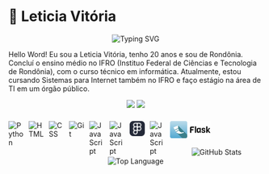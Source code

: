 # 🌱 Leticia Vitória
<div align="center" width="100%">
  <img src="https://readme-typing-svg.demolab.com?font=Iosevka&width=900&size=22&center=true&lines=Seja+Bem-vindo!" alt="Typing SVG"/>
</div>

Hello Word! Eu sou a Leticia Vitória, tenho 20 anos e sou de Rondônia. Concluí o ensino médio no IFRO (Instituo Federal de Ciências e Tecnologia de Rondônia), com o curso técnico em informática. Atualmente, estou cursando Sistemas para Internet também no IFRO e faço estágio na área de TI em um órgão público. 

<div align="center">
  <a href = "mailto:leticia.firmino@estudante.ifro.edu.br"><img src="https://img.shields.io/badge/-Gmail-%23333?style=for-the-badge&logo=gmail&logoColor=white" target="_blank"></a>
  <a href="https://www.linkedin.com/in/leticia-firmino-6193202b4" target="_blank"><img src="https://img.shields.io/badge/-LinkedIn-%230077B5?style=for-the-badge&logo=linkedin&logoColor=white" target="_blank"></a>
</div>

### 
<img 
    align="left" 
    alt="Python" 
    title="Python"
    width="30px" 
    style="padding-right: 10px;" 
    src="https://cdn.jsdelivr.net/gh/devicons/devicon@latest/icons/python/python-original.svg" 
/>
<img 
    align="left" 
    alt="HTML"
    title="HTML" 
    width="30px" 
    style="padding-right: 10px;" 
    src="https://cdn.jsdelivr.net/gh/devicons/devicon@latest/icons/html5/html5-original.svg" 
/>
<img 
    align="left" 
    alt="CSS" 
    title="CSS"
    width="30px" 
    style="padding-right: 10px;" 
    src="https://cdn.jsdelivr.net/gh/devicons/devicon@latest/icons/css3/css3-original.svg" 
/>


<img 
    align="left" 
    alt="Git" 
    title="Git"
    width="30px" 
    style="padding-right: 10px;" 
    src="https://cdn.jsdelivr.net/gh/devicons/devicon@latest/icons/git/git-original.svg" 
/>
  <img 
      align="left" 
      alt="JavaScript" 
      title="JavaScript"
      width="30px" 
      style="padding-right: 10px;" 
      src= "https://upload.wikimedia.org/wikipedia/commons/thumb/c/c9/JSON_vector_logo.svg/1200px-JSON_vector_logo.svg.png"
  />

<img 
    align="left" 
    alt="JavaScript" 
    title="JavaScript"
    width="30px" 
    style="padding-right: 10px;" 
    src="https://cdn.jsdelivr.net/gh/devicons/devicon@latest/icons/javascript/javascript-original.svg" 
/>
  <img 
    align="left" 
    alt="JavaScript" 
    title="JavaScript"
    width="30px" 
    style="padding-right: 10px;" 
    src="https://raw.githubusercontent.com/tandpfun/skill-icons/65dea6c4eaca7da319e552c09f4cf5a9a8dab2c8/icons/Figma-Dark.svg" />
  <img     
    align="left" 
    alt="JavaScript" 
    title="JavaScript"
    width="30px" 
    style="padding-right: 10px;"  src="https://cdn.jsdelivr.net/gh/devicons/devicon@latest/icons/mysql/mysql-original.svg" />
    <img
    align="left" 
    alt="JavaScript" 
    title="JavaScript"
    width="80px"
    style="padding-right: 10px;"
    src="https://raw.githubusercontent.com/pallets/flask/refs/heads/stable/docs/_static/flask-name.svg"
/>

    

<br/>


<br>
<br>

<div align="center">
  <img
    height=175
    align="center"
    alt="GitHub Stats"
    src="https://github-readme-stats.vercel.app/api/?username=letvitoria&show_icons=true&count_private=true&rank_icon=github&theme=dark&font=Iosevka"
  />
  <img
    height=175
    align="center"
    alt="Top Language"
    src="https://github-readme-stats.vercel.app/api/top-langs/?username=letvitoria&layout=compact&font=Iosevka&langs_count=16&theme=dark"
  />
  <br>
</div>

</p>
